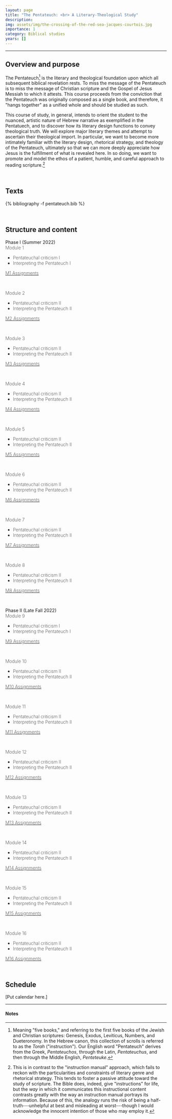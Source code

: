 ```yaml
---
layout: page
title: "The Pentateuch: <br> A Literary-Theological Study"
description:
img: assets/img/the-crossing-of-the-red-sea-jacques-courtois.jpg
importance: 1
category: Biblical studies
years: []
---
```


***

## Overview and purpose

The Pentateuch[^1] is the literary and theological foundation upon which all subsequent biblical revelation rests. To miss the message of the Pentateuch is to miss the message of Christian scripture and the Gospel of Jesus Messiah to which it attests. This course proceeds from the conviction that the Pentateuch was originally composed as a single book, and therefore, it "hangs together" as a unified whole and should be studied as such.

This course of study, in general, intends to orient the student to the nuanced, artistic nature of Hebrew narrative as exemplified in the Pentatuech, and to discover how its literary design functions to convey theological truth. We will explore major literary themes and attempt to ascertain their theological import. In particular, we want to become more intimately familiar with the literary design, rhetorical strategy, and theology of the Pentateuch, ultimately so that we can more deeply appreciate how Jesus is the fulfillment of what is revealed here. In so doing, we want to promote and model the ethos of a patient, humble, and careful approach to reading scripture.[^2] 

&nbsp;
## Texts

<!-- _pages/publications.md -->
<div class="publications">

{% bibliography -f pentateuch.bib %}

</div>

&nbsp;
## Structure and content

<!-- Phase I -->
<div class="card">
	<div class="card-header">Phase I (Summer 2022) </div>
	<div class="card-body" style="font-weight:200">

  <!-- Module 1 -->
  <div class="row"> 
    <div class="col-sm-2">
      <span class="badge badge-module">Module 1</span>
    </div>
    <div class="col-sm-6">
	  <ul>
  		<li>Pentateuchal criticism I</li>
  		<li>Interpreting the Pentateuch I</li>
	</ul>  
    </div>
    <div class="col-sm">
      <a href="/pentateuch-resources/pent-m1assign" class="btn btn-assign shadow-none">M1 Assignments</a>
    </div>
  </div>

&nbsp;
  <!-- Module 2 -->
  <div class="row">
    <div class="col-sm-2">
      <span class="badge badge-module">Module 2</span>
    </div>
    <div class="col-sm-6">
      <ul>
  		<li>Pentateuchal criticism II</li>
  		<li>Interpreting the Pentateuch II</li>
	</ul>
    </div>
    <div class="col-sm">
      <a href="/pentateuch-resources/pent-m2assign" class="btn btn-assign shadow-none">M2 Assignments</a>
    </div>
  </div>

&nbsp;
  <!-- Module 3 -->
  <div class="row">
    <div class="col-sm-2">
      <span class="badge badge-module">Module 3</span>
    </div>
    <div class="col-sm-6">
      <ul>
  		<li>Pentateuchal criticism II</li>
  		<li>Interpreting the Pentateuch II</li>
	</ul>
    </div>
    <div class="col-sm">
      <a href="/pentateuch-resources/pent-m2assign" class="btn btn-assign shadow-none">M3 Assignments</a>
    </div>
  </div>

  &nbsp;
  <!-- Module 4 -->
  <div class="row">
    <div class="col-sm-2">
      <span class="badge badge-module">Module 4</span>
    </div>
    <div class="col-sm-6">
      <ul>
  		<li>Pentateuchal criticism II</li>
  		<li>Interpreting the Pentateuch II</li>
	</ul>
    </div>
    <div class="col-sm">
      <a href="/pentateuch-resources/pent-m2assign" class="btn btn-assign shadow-none">M4 Assignments</a>
    </div>
  </div>

  &nbsp;
  <!-- Module 5 -->
  <div class="row">
    <div class="col-sm-2">
      <span class="badge badge-module">Module 5</span>
    </div>
    <div class="col-sm-6">
      <ul>
  		<li>Pentateuchal criticism II</li>
  		<li>Interpreting the Pentateuch II</li>
	</ul>
    </div>
    <div class="col-sm">
      <a href="/pentateuch-resources/pent-m2assign" class="btn btn-assign shadow-none">M5 Assignments</a>
    </div>
  </div>

  &nbsp;
  <!-- Module 6 -->
  <div class="row">
    <div class="col-sm-2">
      <span class="badge badge-module">Module 6</span>
    </div>
    <div class="col-sm-6">
      <ul>
  		<li>Pentateuchal criticism II</li>
  		<li>Interpreting the Pentateuch II</li>
	</ul>
    </div>
    <div class="col-sm">
      <a href="/pentateuch-resources/pent-m2assign" class="btn btn-assign shadow-none">M6 Assignments</a>
    </div>
  </div>

  &nbsp;
  <!-- Module 7 -->
  <div class="row">
    <div class="col-sm-2">
      <span class="badge badge-module">Module 7</span>
    </div>
    <div class="col-sm-6">
      <ul>
  		<li>Pentateuchal criticism II</li>
  		<li>Interpreting the Pentateuch II</li>
	</ul>
    </div>
    <div class="col-sm">
      <a href="/pentateuch-resources/pent-m2assign" class="btn btn-assign shadow-none">M7 Assignments</a>
    </div>
  </div>

  &nbsp;
  <!-- Module 8 -->
  <div class="row">
    <div class="col-sm-2">
      <span class="badge badge-module">Module 8</span>
    </div>
    <div class="col-sm-6">
      <ul>
  		<li>Pentateuchal criticism II</li>
  		<li>Interpreting the Pentateuch II</li>
	</ul>
    </div>
    <div class="col-sm">
      <a href="/pentateuch-resources/pent-m2assign" class="btn btn-assign shadow-none">M8 Assignments</a>
    </div>
  </div>

</div>
</div>

&nbsp;
<!-- Phase II -->
<div class="card">
	<div class="card-header">Phase II (Late Fall 2022)</div>
	<div class="card-body" style="font-weight:200">
  <!-- Module 9 -->
  <div class="row">
    <div class="col-sm-2">
      <span class="badge badge-module">Module 9</span>
    </div>
    <div class="col-sm-6">
	  <ul>
  		<li>Pentateuchal criticism I</li>
  		<li>Interpreting the Pentateuch I</li>
	</ul>  
    </div>
    <div class="col-sm">
      <a href="/pentateuch-resources/pent-m1assign" class="btn btn-assign shadow-none">M9 Assignments</a>
    </div>
  </div>

&nbsp;
  <!-- Module 10 -->
  <div class="row">
    <div class="col-sm-2">
      <span class="badge badge-module">Module 10</span>
    </div>
    <div class="col-sm-6">
      <ul>
  		<li>Pentateuchal criticism II</li>
  		<li>Interpreting the Pentateuch II</li>
	</ul>
    </div>
    <div class="col-sm">
      <a href="/pentateuch-resources/pent-m2assign" class="btn btn-assign shadow-none">M10 Assignments</a>
    </div>
  </div>

  &nbsp;
  <!-- Module 11 -->
  <div class="row">
    <div class="col-sm-2">
      <span class="badge badge-module">Module 11</span>
    </div>
    <div class="col-sm-6">
      <ul>
  		<li>Pentateuchal criticism II</li>
  		<li>Interpreting the Pentateuch II</li>
	</ul>
    </div>
    <div class="col-sm">
      <a href="/pentateuch-resources/pent-m2assign" class="btn btn-assign shadow-none">M11 Assignments</a>
    </div>
  </div>

  &nbsp;
  <!-- Module 12 -->
  <div class="row">
    <div class="col-sm-2">
      <span class="badge badge-module">Module 12</span>
    </div>
    <div class="col-sm-6">
      <ul>
  		<li>Pentateuchal criticism II</li>
  		<li>Interpreting the Pentateuch II</li>
	</ul>
    </div>
    <div class="col-sm">
      <a href="/pentateuch-resources/pent-m2assign" class="btn btn-assign shadow-none">M12 Assignments</a>
    </div>
  </div>

  &nbsp;
  <!-- Module 13 -->
  <div class="row">
    <div class="col-sm-2">
      <span class="badge badge-module">Module 13</span>
    </div>
    <div class="col-sm-6">
      <ul>
  		<li>Pentateuchal criticism II</li>
  		<li>Interpreting the Pentateuch II</li>
	</ul>
    </div>
    <div class="col-sm">
      <a href="/pentateuch-resources/pent-m2assign" class="btn btn-assign shadow-none">M13 Assignments</a>
    </div>
  </div>

   &nbsp;
  <!-- Module 14 -->
  <div class="row">
    <div class="col-sm-2">
      <span class="badge badge-module">Module 14</span>
    </div>
    <div class="col-sm-6">
      <ul>
  		<li>Pentateuchal criticism II</li>
  		<li>Interpreting the Pentateuch II</li>
	</ul>
    </div>
    <div class="col-sm">
      <a href="/pentateuch-resources/pent-m2assign" class="btn btn-assign shadow-none">M14 Assignments</a>
    </div>
  </div>

   &nbsp;
  <!-- Module 15 -->
  <div class="row">
    <div class="col-sm-2">
      <span class="badge badge-module">Module 15</span>
    </div>
    <div class="col-sm-6">
      <ul>
  		<li>Pentateuchal criticism II</li>
  		<li>Interpreting the Pentateuch II</li>
	</ul>
    </div>
    <div class="col-sm">
      <a href="/pentateuch-resources/pent-m2assign" class="btn btn-assign shadow-none">M15 Assignments</a>
    </div>
  </div>

   &nbsp;
  <!-- Module 16 -->
  <div class="row">
    <div class="col-sm-2">
      <span class="badge badge-module">Module 16</span>
    </div>
    <div class="col-sm-6">
      <ul>
  		<li>Pentateuchal criticism II</li>
  		<li>Interpreting the Pentateuch II</li>
	</ul>
    </div>
    <div class="col-sm">
      <a href="/pentateuch-resources/pent-m2assign" class="btn btn-assign shadow-none">M16 Assignments</a>
    </div>
  </div>
</div>
</div>


&nbsp;
## Schedule

[Put calendar here.]

***

#### Notes

[^1]: Meaning "five books," and referring to the first five books of the Jewish and Christian scriptures: Genesis, Exodus, Leviticus, Numbers, and Dueteronomy. In the Hebrew canon, this collection of scrolls is referred to as the *Torah* ("instruction"). Our English word "Pentateuch" derives from the Greek, *Pentateuchos*, through the Latin, *Pentateuchus*, and then through the Middle English, *Penteteuke*.
[^2]: This is in contrast to the "instruction manual" approach, which fails to reckon with the particularities and constraints of literary genre and rhetorical strategy. This  tends to foster a passive attitude toward the study of scripture. The Bible does, indeed, give "instructions" for life, but the *way* in which it communicates this instructional content contrasts greatly with the way an instruction manual portrays its information. Because of this, the analogy runs the risk of being a half-truth---unhelpful at best and misleading at worst---though I would acknowledge the innocent intention of those who may employ it.
